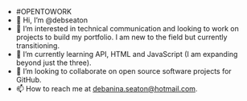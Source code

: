 - #OPENTOWORK
- 👋 Hi, I’m @debseaton
- 👀 I’m interested in technical communication and looking to work on projects to build my portfolio. I am new to the field but currently transitioning.
- 🌱 I’m currently learning API, HTML and JavaScript (I am expanding beyond just the three). 
- 💞️ I’m looking to collaborate on open source software projects for GitHub.
- 📫 How to reach me at debanina.seaton@hotmail.com.

<!---
debseaton/debseaton is a ✨ special ✨ repository because its `README.md` (this file) appears on your GitHub profile.
You can click the Preview link to take a look at your changes.
--->

